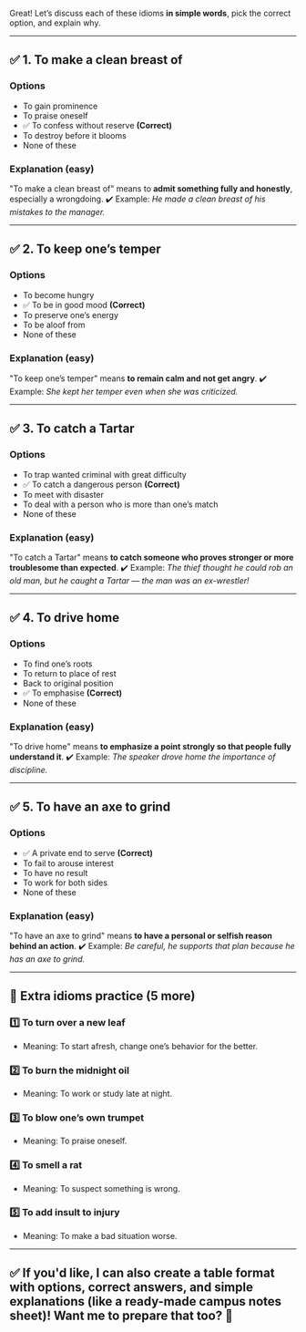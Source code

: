 Great! Let’s discuss each of these idioms **in simple words**, pick the correct option, and explain why.

---

## ✅ **1. To make a clean breast of**

### Options

* To gain prominence
* To praise oneself
* ✅ To confess without reserve **(Correct)**
* To destroy before it blooms
* None of these

### Explanation (easy)

"To make a clean breast of" means to **admit something fully and honestly**, especially a wrongdoing.
✔️ Example: *He made a clean breast of his mistakes to the manager.*

---

## ✅ **2. To keep one’s temper**

### Options

* To become hungry
* ✅ To be in good mood **(Correct)**
* To preserve one’s energy
* To be aloof from
* None of these

### Explanation (easy)

"To keep one’s temper" means **to remain calm and not get angry**.
✔️ Example: *She kept her temper even when she was criticized.*

---

## ✅ **3. To catch a Tartar**

### Options

* To trap wanted criminal with great difficulty
* ✅ To catch a dangerous person **(Correct)**
* To meet with disaster
* To deal with a person who is more than one’s match
* None of these

### Explanation (easy)

"To catch a Tartar" means **to catch someone who proves stronger or more troublesome than expected**.
✔️ Example: *The thief thought he could rob an old man, but he caught a Tartar — the man was an ex-wrestler!*

---

## ✅ **4. To drive home**

### Options

* To find one’s roots
* To return to place of rest
* Back to original position
* ✅ To emphasise **(Correct)**
* None of these

### Explanation (easy)

"To drive home" means **to emphasize a point strongly so that people fully understand it**.
✔️ Example: *The speaker drove home the importance of discipline.*

---

## ✅ **5. To have an axe to grind**

### Options

* ✅ A private end to serve **(Correct)**
* To fail to arouse interest
* To have no result
* To work for both sides
* None of these

### Explanation (easy)

"To have an axe to grind" means **to have a personal or selfish reason behind an action**.
✔️ Example: *Be careful, he supports that plan because he has an axe to grind.*

---

## 💪 **Extra idioms practice (5 more)**

### 1️⃣ To turn over a new leaf

* Meaning: To start afresh, change one’s behavior for the better.

### 2️⃣ To burn the midnight oil

* Meaning: To work or study late at night.

### 3️⃣ To blow one’s own trumpet

* Meaning: To praise oneself.

### 4️⃣ To smell a rat

* Meaning: To suspect something is wrong.

### 5️⃣ To add insult to injury

* Meaning: To make a bad situation worse.

---

## ✅ **If you'd like, I can also create a table format with options, correct answers, and simple explanations (like a ready-made campus notes sheet)! Want me to prepare that too?** 🌟
